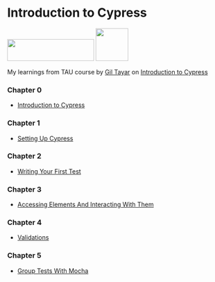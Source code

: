# Introduction to Cypress

<img src="https://testautomationu.applitools.com/logo-TAU-gold-poweredby-applitools-467x105.png"  width="200" height="50"> <img src="https://pbs.twimg.com/profile_images/1512090708181725184/KAPAXmDg_400x400.jpg"  width="75" height="75">


My learnings from TAU course by [Gil Tayar](https://www.linkedin.com/in/giltayar/) on [Introduction to Cypress](https://testautomationu.applitools.com/cypress-tutorial/)

### Chapter 0
- [Introduction to Cypress](https://github.com/nihalalfred/todomvc-tests/blob/main/Chapter%200%20-%20Introduction%20to%20Cypress/IntroductionToCypress.md)

### Chapter 1
- [Setting Up Cypress](https://github.com/nihalalfred/todomvc-tests/blob/main/Chapter%201%20-%20Setting%20up%20Cypress/SettingUpCypress.md)

### Chapter 2
- [Writing Your First Test](https://github.com/nihalalfred/todomvc-tests/blob/main/Chapter%202%20-%20Writing%20the%20first%20test/WritingTheFirstTest.md)

### Chapter 3
- [Accessing Elements And Interacting With Them](https://github.com/nihalalfred/todomvc-tests/blob/main/Chapter%203%20-%20Accessing%20Elements%20and%20Interacting%20With%20Them/AccessingElementsAndInteractingWithThem.md)

### Chapter 4
- [Validations](https://github.com/nihalalfred/todomvc-tests/blob/main/Chapter%204%20-%20Validations/Validations.md)

### Chapter 5
- [Group Tests With Mocha](https://github.com/nihalalfred/todomvc-tests/blob/main/Chapter%205%20-%20Mocha/GroupingTestsWithMocha.md)
